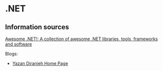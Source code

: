 # .NET
## Information sources
[Awesome .NET!: A collection of awesome .NET libraries, tools, frameworks and software](https://github.com/quozd/awesome-dotnet)

Blogs:
- [Yazan Diranieh Home Page](http://www.diranieh.com/)